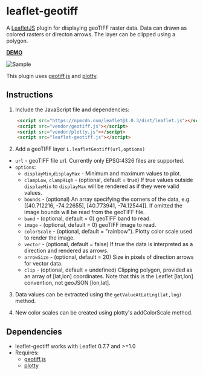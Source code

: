 # leaflet-geotiff
A [LeafletJS](http://www.leafletjs.com) plugin for displaying geoTIFF raster data.  Data can drawn as colored rasters or directon arrows.  The layer can be clipped using a polygon.

**[DEMO](https://stuartmatthews.github.io/leaflet-geotiff/)**

![Sample](https://stuartmatthews.github.io/leaflet-geotiff/example.png)

This plugin uses [geotiff.js](https://github.com/constantinius/geotiff.js) and [plotty](https://github.com/santilland/plotty).

## Instructions

1. Include the JavaScript file and dependencies:
```html
    <script src="https://npmcdn.com/leaflet@1.0.3/dist/leaflet.js"></script>
    <script src="vendor/geotiff.js"></script>
    <script src="vendor/plotty.js"></script>
    <script src="leaflet-geotiff.js"></script>
```

2. Add a geoTIFF layer `L.leafletGeotiff(url,options)`
  * `url` - geoTIFF file url.  Currently only EPSG:4326 files are supported.
  * `options`:
    * `displayMin`,`displayMax` - Minimum and maximum values to plot.
    * `clampLow`, `clampHigh` - (optional, default = true) If true values outside `displayMin` to `displayMax` will be rendered as if they were valid values.
    * `bounds` - (optional) An array specifying the corners of the data, e.g. [[40.712216, -74.22655], [40.773941, -74.12544]].  If omitted the image bounds will be read from the geoTIFF file.
    * `band` - (optional, default = 0) geoTIFF band to read.   
    * `image` - (optional, default = 0) geoTIFF image to read.    
    * `colorScale` - (optional, default = "rainbow").  Plotty color scale used to render the image.
    * `vector` - (optional, default = false) If true the data is interpreted as a direction and rendered as arrows.
    * `arrowSize` - (optional, default = 20) Size in pixels of direction arrows for vector data.
    * `clip` - (optional, default = undefined) Clipping polygon, provided as an array of [lat,lon] coordinates.  Note that this is the Leaflet [lat,lon] convention, not geoJSON [lon,lat].
    
3. Data values can be extracted using the `getValueAtLatLng(lat,lng)` method.

4. New color scales can be created using plotty's addColorScale method.

## Dependencies

  * leaflet-geotiff works with Leaflet 0.7.7 and >=1.0
  * Requires:
    * [geotiff.js](https://github.com/constantinius/geotiff.js)
    * [plotty](https://github.com/santilland/plotty)
